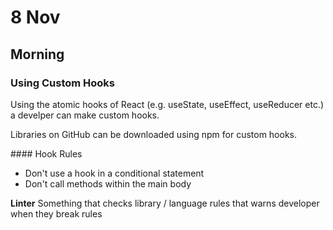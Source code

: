 # 8 Nov

## Morning

### Using Custom Hooks

Using the atomic hooks of React (e.g. useState, useEffect, useReducer etc.) a develper can make custom hooks.

Libraries on GitHub can be downloaded using npm for custom hooks.


#### Hook Rules
* Don't use a hook in a conditional statement
* Don't call methods within the main body

**Linter** Something that checks library / language rules that warns developer when they break rules